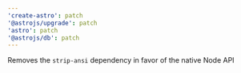 ```yaml
---
'create-astro': patch
'@astrojs/upgrade': patch
'astro': patch
'@astrojs/db': patch
---
```


Removes the `strip-ansi` dependency in favor of the native Node API
